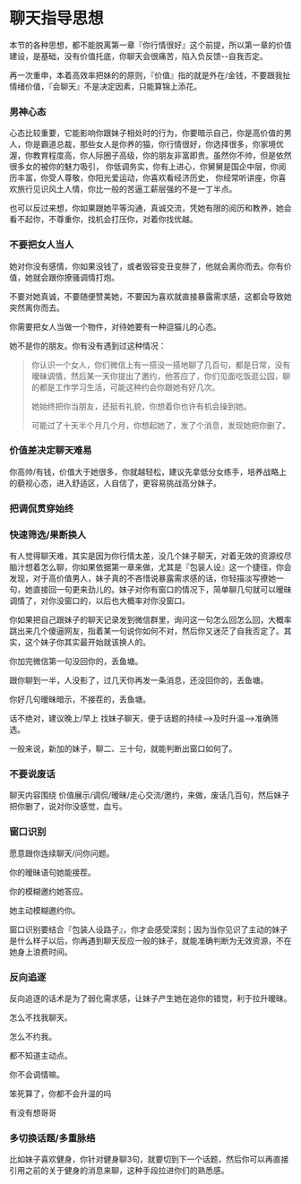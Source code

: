 # 聊天指导思想

本节的各种思想，都不能脱离第一章『你行情很好』这个前提，所以第一章的价值建设，是基础，没有价值托底，你聊天会很痛苦，陷入负反馈--自我否定。

再一次重申，本着高效率把妹的的原则，『价值』指的就是外在/金钱，不要跟我扯情绪价值，『会聊天』不是决定因素，只能算锦上添花。

### 男神心态

心态比较重要，它能影响你跟妹子相处时的行为，你要暗示自己，你是高价值的男人，你是霸道总裁，那些女人是你养的猫，你行情很好，你选择很多，你家境优渥，你教育程度高，你人际圈子高级，你的朋友非富即贵。虽然你不帅，但是依然很多女的被你的魅力吸引， 你低调务实，你有上进心，你舅舅是国企中层，你阅历丰富，你受人尊敬，你阳光爱运动，你喜欢看经济历史， 你经常听讲座，你喜欢旅行见识风土人情，你比一般的苦逼工薪层强的不是一丁半点。

也可以反过来想，你如果跟她平等沟通，真诚交流，凭她有限的阅历和教养，她会看不起你，不尊重你，找机会打压你，对着你找优越。

### 不要把女人当人

她对你没有感情，你如果没钱了，或者毁容变丑变胖了，他就会离你而去。你有价值，她就会跟你撩骚调情打炮。

不要对她真诚，不要随便赞美她，不要因为喜欢就直接暴露需求感，这都会导致她突然离你而去。

你需要把女人当做一个物件，对待她要有一种逗猫儿的心态。

她不是你的朋友。你有没有遇到过这种情况：

> 你认识一个女人，你们微信上有一搭没一搭地聊了几百句，都是日常，没有暧昧调情，然后某一天你提出了邀约，他答应了，你们见面吃饭逛公园，聊的都是工作学习生活，可能这种约会你跟她有好几次。 
>
> 她始终把你当朋友，还挺有礼貌，你想着你也许有机会操到她。
>
> 可能过了十天半个月几个月，你想起她了，发了个消息，发现她把你删了。

### 价值差决定聊天难易

你高帅/有钱，价值大于她很多，你就越轻松，建议先拿低分女练手，培养战略上的藐视心态，进入舒适区，人自信了，更容易挑战高分妹子。

### 把调侃贯穿始终

### 快速筛选/果断换人

有人觉得聊天难，其实是因为你行情太差，没几个妹子聊天，对着无效的资源绞尽脑汁想着怎么聊，你如果依据第一章来做，尤其是『包装人设』这一个捷径，你会发现，对于高价值男人，妹子真的不吝惜说暴露需求感的话，你轻描淡写撩她一句，她直接回一句更来劲儿的。妹子对你有窗口的情况下，简单聊几句就可以暧昧调情了，对你没窗口的，以后也大概率对你没窗口。

你如果把自己跟妹子的聊天记录发到微信群里，询问这一句怎么回怎么回，大概率跳出来几个傻逼网友，指着某一句说你如何不对，然后你又迷茫了自我否定了。其实，这个妹子你其实最开始就该换人的。

你加完微信第一句没回你的，丢鱼塘。

跟你聊到一半，人没影了，过几天你再发一条消息，还没回你的，丢鱼塘。

你好几句暧昧暗示，不接茬的，丢鱼塘。     

话不绝对，建议晚上/早上 找妹子聊天，便于话题的持续-->及时升温-->准确筛选。

一般来说，新加的妹子，聊二、三十句，就能判断出窗口如何了。

### 不要说废话

聊天内容围绕 价值展示/调侃/暧昧/走心交流/邀约，来做，废话几百句，然后妹子把你删了，说对你没感觉，血亏。

### 窗口识别

愿意跟你连续聊天/问你问题。

你的暧昧语句她能接茬。

你的模糊邀约她答应。

她主动模糊邀约你。

窗口识别要结合『包装人设路子』，你才会感受深刻；因为当你见识了主动的妹子是什么样子以后，你再遇到聊天反应一般的妹子，就能准确判断为无效资源，不在她身上浪费时间。

### 反向追逐

反向追逐的话术是为了弱化需求感，让妹子产生她在追你的错觉，利于拉升暧昧。

怎么不找我聊天。

怎么不约我。

都不知道主动点。

你不会调情嘛。

笨死算了，你都不会升温的吗

有没有想哥哥

### 多切换话题/多重脉络

比如妹子喜欢健身，你针对健身聊3句，就要切到下一个话题，然后你可以再直接引用之前的关于健身的消息来聊，这种手段拉进你们的熟悉感。

